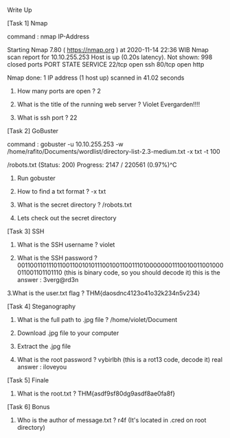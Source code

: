 Write Up


[Task 1] Nmap

command : nmap IP-Address

Starting Nmap 7.80 ( https://nmap.org ) at 2020-11-14 22:36 WIB
Nmap scan report for 10.10.255.253
Host is up (0.20s latency).
Not shown: 998 closed ports
PORT   STATE SERVICE
22/tcp open  ssh
80/tcp open  http

Nmap done: 1 IP address (1 host up) scanned in 41.02 seconds


1. How many ports are open ?
	2

2. What is the title of the running web server ?
	Violet Evergarden!!!!

3. What is ssh port ?
	22


[Task 2] GoBuster

command : gobuster -u 10.10.255.253 -w /home/rafito/Documents/wordlist/directory-list-2.3-medium.txt -x txt -t 100

/robots.txt (Status: 200)
Progress: 2147 / 220561 (0.97%)^C


1. Run gobuster

2. How to find a txt format ?
	-x txt

3. What is the secret directory ?
	/robots.txt

4. Lets check out the secret directory


[Task 3] SSH

1. What is the SSH username ?
	violet

2. What is the SSH password ?
	00110011011101100110010101110010011001110100000001110010011001000011001101101110 
	(this is binary code, so you should decode it)
	this is the answer : 3verg@rd3n

3.What is the user.txt flag ?
	THM{daosdnc4123o41o32k234n5v234}
	

[Task 4] Steganography

1. What is the full path to .jpg file ?
	/home/violet/Document

2. Download .jpg file to your computer

3. Extract the .jpg file

4. What is the root password ? 
	vybirlbh
	(this is a rot13 code, decode it)
	real answer : iloveyou


[Task 5] Finale

1. What is the root.txt ?
	THM{asdf9sf80dg9asdf8ae0fa8f}


[Task 6] Bonus

1. Who is the author of message.txt ?
	r4f
	(It's located in .cred on root directory)
